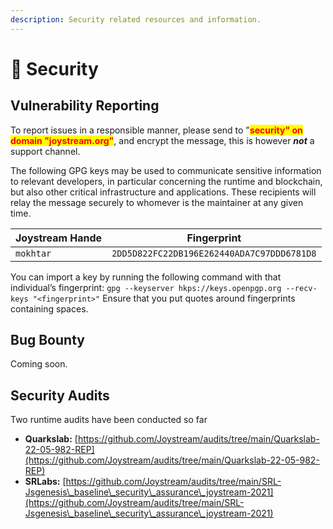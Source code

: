 ```yaml
---
description: Security related resources and information.
---
```


# 🔐 Security

## Vulnerability Reporting

To report issues in a responsible manner, please send to "<mark style="color:red;">**security" on domain "joystream.org"**</mark>, and encrypt the message, this is however _**not**_ a support channel.

The following GPG keys may be used to communicate sensitive information to relevant developers, in particular concerning the runtime and blockchain, but also other critical infrastructure and applications. These recipients will relay the message securely to whomever is the maintainer at any given time.

| Joystream Hande | Fingerprint                                |
| --------------- | ------------------------------------------ |
| `mokhtar`       | `2DD5D822FC22DB196E262440ADA7C97DDD6781D8` |

You can import a key by running the following command with that individual’s fingerprint: `gpg --keyserver hkps://keys.openpgp.org --recv-keys "<fingerprint>"` Ensure that you put quotes around fingerprints containing spaces.

## Bug Bounty

Coming soon.

## Security Audits

Two runtime audits have been conducted so far

* **Quarkslab:** [https://github.com/Joystream/audits/tree/main/Quarkslab-22-05-982-REP](https://github.com/Joystream/audits/tree/main/Quarkslab-22-05-982-REP)
* **SRLabs:** [https://github.com/Joystream/audits/tree/main/SRL-Jsgenesis\_baseline\_security\_assurance\_joystream-2021](https://github.com/Joystream/audits/tree/main/SRL-Jsgenesis\_baseline\_security\_assurance\_joystream-2021)

